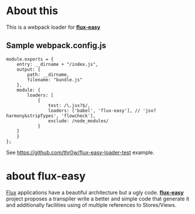 # About this
 
This is a webpack loader for [**flux-easy**](https://github.com/thr0w/flux-easy)

## Sample webpack.config.js

```javascreipt
module.exports = {
    entry: __dirname + "/index.js",
    output: {
        path: __dirname,
        filename: "bundle.js"
    },
    module: {
        loaders: [
            {
                test: /\.jsx?$/,
                loaders: ['babel', 'flux-easy'], // 'jsx?harmony&stripTypes', 'flowcheck'],
                exclude: /node_modules/
            }
    ]
    }
};

```

See https://github.com/thr0w/flux-easy-loader-test example.

# about flux-easy

[Flux](https://facebook.github.io/flux/) applications have a beautiful architecture but a ugly code. [**flux-easy**](https://github.com/thr0w/flux-easy) project proposes a transpiler write a better and simple code that generate it and  additionally facilities using of multiple references to Stores/Views.
